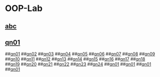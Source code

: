 # OOP-Lab

## [abc](https://github.com/CSE-Helper/OOP-Lab/blob/main/Codes/abc.java)
## [qn01](https://github.com/CSE-Helper/OOP-Lab/blob/main/Codes/qn1.java)
##[qn01](https://github.com/CSE-Helper/OOP-Lab/blob/main/Codes/qn1.java)
##[qn02](https://github.com/CSE-Helper/OOP-Lab/blob/main/Codes/qn1.java)
##[qn03](https://github.com/CSE-Helper/OOP-Lab/blob/main/Codes/qn1.java)
##[qn04](https://github.com/CSE-Helper/OOP-Lab/blob/main/Codes/qn1.java)
##[qn05](https://github.com/CSE-Helper/OOP-Lab/blob/main/Codes/qn1.java)
##[qn06](https://github.com/CSE-Helper/OOP-Lab/blob/main/Codes/qn1.java)
##[qn07](https://github.com/CSE-Helper/OOP-Lab/blob/main/Codes/qn1.java)
##[qn08](https://github.com/CSE-Helper/OOP-Lab/blob/main/Codes/qn1.java)
##[qn09](https://github.com/CSE-Helper/OOP-Lab/blob/main/Codes/qn1.java)
##[qn10](https://github.com/CSE-Helper/OOP-Lab/blob/main/Codes/qn1.java)
##[qn11](https://github.com/CSE-Helper/OOP-Lab/blob/main/Codes/qn1.java)
##[qn12](https://github.com/CSE-Helper/OOP-Lab/blob/main/Codes/qn1.java)
##[qn13](https://github.com/CSE-Helper/OOP-Lab/blob/main/Codes/qn1.java)
##[qn14](https://github.com/CSE-Helper/OOP-Lab/blob/main/Codes/qn1.java)
##[qn15](https://github.com/CSE-Helper/OOP-Lab/blob/main/Codes/qn1.java)
##[qn16](https://github.com/CSE-Helper/OOP-Lab/blob/main/Codes/qn1.java)
##[qn17](https://github.com/CSE-Helper/OOP-Lab/blob/main/Codes/qn1.java)
##[qn18](https://github.com/CSE-Helper/OOP-Lab/blob/main/Codes/qn1.java)
##[qn19](https://github.com/CSE-Helper/OOP-Lab/blob/main/Codes/qn1.java)
##[qn20](https://github.com/CSE-Helper/OOP-Lab/blob/main/Codes/qn1.java)
##[qn21](https://github.com/CSE-Helper/OOP-Lab/blob/main/Codes/qn1.java)
##[qn22](https://github.com/CSE-Helper/OOP-Lab/blob/main/Codes/qn1.java)
##[qn23](https://github.com/CSE-Helper/OOP-Lab/blob/main/Codes/qn1.java)
##[qn24](https://github.com/CSE-Helper/OOP-Lab/blob/main/Codes/qn1.java)
##[qn01](https://github.com/CSE-Helper/OOP-Lab/blob/main/Codes/qn1.java)
##[qn01](https://github.com/CSE-Helper/OOP-Lab/blob/main/Codes/qn1.java)
##[qn01](https://github.com/CSE-Helper/OOP-Lab/blob/main/Codes/qn1.java)
##[qn01](https://github.com/CSE-Helper/OOP-Lab/blob/main/Codes/qn1.java)
